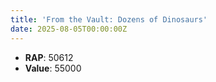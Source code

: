 ```yaml
---
title: 'From the Vault: Dozens of Dinosaurs'
date: 2025-08-05T00:00:00Z
---
```

- **RAP**: 50612
- **Value**: 55000
